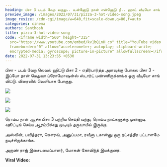 ```yaml
---
heading: பீசா 3 படம் வேற வருது.. உன்னோடு நான் என்னோடு நீ.. ஹாட் வீடியோ சாங் வைரல்.
preview_image: /images/2022/07/31/pizza-3-hot-video-song.jpeg
image_resize: /cdn-cgi/image/w=640,fit=scale-down,q=80,f=auto
categories: cinema
authors: Santhosh
title: pizza-3-hot-video-song
code: <iframe width="560" height="315"
  src="https://www.youtube.com/embed/kv1bQLnH_co" title="YouTube video player"
  frameborder="0" allow="accelerometer; autoplay; clipboard-write;
  encrypted-media; gyroscope; picture-in-picture" allowfullscreen></iframe>
date: 2022-07-31 13:23:55 +0530
---
```

பிசா - படம் வேற லெவல் ஹிட்டு 
பிசா 2 - எதிர்பார்த்த அளவுக்கு போகல 
பிசா 3 - இப்போ தான் மெதுவா ப்ரோமோஷன்ஸ் ஸ்டார்ட் பண்ணிருக்காங்க ஒரு வீடியோ சாங் விட்டு. விரைவில் வெளியாக போகுது.

![](/images/2022/07/31/pizza-3-video-song.jpeg)

![](/images/2022/07/31/pizza-3-video-song-1.jpeg)

![](/images/2022/07/31/pizza-3-video-song-2.jpeg)

ரொம்ப நாள் ஆச்சு பிசா 3 பற்றிய செய்தி வந்து, ரொம்ப நாட்களுக்கு முன்னாடி ஷூட்டிங் செய்ய ஆரம்பிச்சது முடியும் தருவாயில் இருக்கு.

அஸ்வின், பவித்தரா, கௌரவ், அனுப்பமா, ரவீனா டகான்னு ஒரு நட்சத்திர பட்டாளமே நடிச்சிருக்காங்க.

அருண் ராஜ் இசையமைப்பாளர், மோகன் கோவிந்த் இயக்குனர்.  

**Viral Video:**
